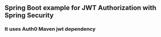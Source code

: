 ## Spring Boot example for JWT Authorization with Spring Security

### It uses Auth0 Maven jwt dependency
